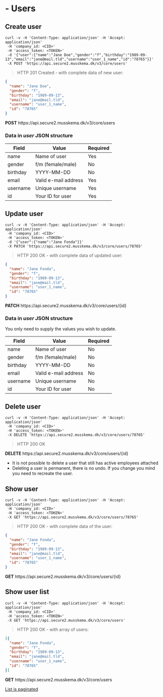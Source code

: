 # - Users

## Create user

```shell
curl -v -H 'Content-Type: application/json' -H 'Accept: application/json'
 -H 'company_id: <CID>'
 -H 'access_token: <TOKEN>'
 -d '{"user":{"name":"Jane Doe","gender":"f","birthday":"1989-09-13","email":"jane@mail.tld","username":"user_1_name","id":"78765"}}'
 -X POST 'https://api.secure2.musskema.dk/v3/core/users'
```

> HTTP 201 Created - with complete data of new user:

```json
{
  "name": "Jane Doe",
  "gender": "f",
  "birthday": "1989-09-13",
  "email": "jane@mail.tld",
  "username": "user_1_name",
  "id": "78765"
}
```

<aside class="notice">
<b>POST</b> https://api.secure2.musskema.dk/v3/core/users
</aside>

### Data in _user_ JSON structure

Field | Value | Required
------|-------|---------
name | Name of user | Yes
gender | f/m (female/male) | No
birthday | YYYY-MM-DD | No
email | Valid e-mail address | Yes
username | Unique username | Yes
id | Your ID for user | Yes  

## Update user

```shell
curl -v -H 'Content-Type: application/json' -H 'Accept: application/json'
 -H 'company_id: <CID>'
 -H 'access_token: <TOKEN>'
 -d '{"user":{"name":"Jane Fonda"}}'
 -X PATCH 'https://api.secure2.musskema.dk/v3/core/users/78765'
```

> HTTP 200 OK - with complete data of updated user:

```json
{
  "name": "Jane Fonda",
  "gender": "f",
  "birthday": "1989-09-13",
  "email": "jane@mail.tld",
  "username": "user_1_name",
  "id": "78765"
}
```

<aside class="notice">
<b>PATCH</b> https://api.secure2.musskema.dk/v3/core/users/{id}
</aside>

### Data in _user_ JSON structure
You only need to supply the values you wish to update.

Field | Value | Required
------|-------|---------
name | Name of user | No
gender | f/m (female/male) | No
birthday | YYYY-MM-DD | No
email | Valid e-mail address | No
username | Unique username | No
id | Your ID for user | No  

## Delete user

```shell
curl -v -H 'Content-Type: application/json' -H 'Accept: application/json'
 -H 'company_id: <CID>'
 -H 'access_token: <TOKEN>'
 -X DELETE 'https://api.secure2.musskema.dk/v3/core/users/78765'
```

> HTTP 200 OK

<aside class="notice">
<b>DELETE</b> https://api.secure2.musskema.dk/v3/core/users/{id}
</aside>

 - It is not possible to delete a user that still has active employees attached
 - Deleting a user is permanent, there is no undo. If you change you mind you need to recreate the user.

## Show user

```shell
curl -v -H 'Content-Type: application/json' -H 'Accept: application/json'
 -H 'company_id: <CID>'
 -H 'access_token: <TOKEN>'
 -X GET 'https://api.secure2.musskema.dk/v3/core/users/78765'
```

> HTTP 200 OK - with complete data of the user:

```json
{
  "name": "Jane Fonda",
  "gender": "f",
  "birthday": "1989-09-13",
  "email": "jane@mail.tld",
  "username": "user_1_name",
  "id": "78765"
}
```

<aside class="notice">
<b>GET</b> https://api.secure2.musskema.dk/v3/core/users/{id}
</aside>

## Show user list

```shell
curl -v -H 'Content-Type: application/json' -H 'Accept: application/json'
 -H 'company_id: <CID>'
 -H 'access_token: <TOKEN>'
 -X GET 'https://api.secure2.musskema.dk/v3/core/users'
```

> HTTP 200 OK - with array of users:

```json
[{
  "name": "Jane Fonda",
  "gender": "f",
  "birthday": "1989-09-13",
  "email": "jane@mail.tld",
  "username": "user_1_name",
  "id": "78765"
}]
```

<aside class="notice">
<b>GET</b> https://api.secure2.musskema.dk/v3/core/users
</aside>

[List is paginated](#pagination)
